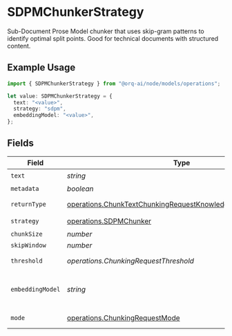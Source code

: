 # SDPMChunkerStrategy

Sub-Document Prose Model chunker that uses skip-gram patterns to identify optimal split points. Good for technical documents with structured content.

## Example Usage

```typescript
import { SDPMChunkerStrategy } from "@orq-ai/node/models/operations";

let value: SDPMChunkerStrategy = {
  text: "<value>",
  strategy: "sdpm",
  embeddingModel: "<value>",
};
```

## Fields

| Field                                                                                                                                          | Type                                                                                                                                           | Required                                                                                                                                       | Description                                                                                                                                    |
| ---------------------------------------------------------------------------------------------------------------------------------------------- | ---------------------------------------------------------------------------------------------------------------------------------------------- | ---------------------------------------------------------------------------------------------------------------------------------------------- | ---------------------------------------------------------------------------------------------------------------------------------------------- |
| `text`                                                                                                                                         | *string*                                                                                                                                       | :heavy_check_mark:                                                                                                                             | The text content to be chunked                                                                                                                 |
| `metadata`                                                                                                                                     | *boolean*                                                                                                                                      | :heavy_minus_sign:                                                                                                                             | Whether to include metadata for each chunk                                                                                                     |
| `returnType`                                                                                                                                   | [operations.ChunkTextChunkingRequestKnowledgeRequestReturnType](../../models/operations/chunktextchunkingrequestknowledgerequestreturntype.md) | :heavy_minus_sign:                                                                                                                             | Return format: chunks (with metadata) or texts (plain strings)                                                                                 |
| `strategy`                                                                                                                                     | [operations.SDPMChunker](../../models/operations/sdpmchunker.md)                                                                               | :heavy_check_mark:                                                                                                                             | N/A                                                                                                                                            |
| `chunkSize`                                                                                                                                    | *number*                                                                                                                                       | :heavy_minus_sign:                                                                                                                             | Maximum tokens per chunk                                                                                                                       |
| `skipWindow`                                                                                                                                   | *number*                                                                                                                                       | :heavy_minus_sign:                                                                                                                             | Window size for skip-gram patterns                                                                                                             |
| `threshold`                                                                                                                                    | *operations.ChunkingRequestThreshold*                                                                                                          | :heavy_minus_sign:                                                                                                                             | Similarity threshold for grouping (0-1) or "auto" for automatic detection                                                                      |
| `embeddingModel`                                                                                                                               | *string*                                                                                                                                       | :heavy_check_mark:                                                                                                                             | Embedding model to use for semantic similarity. (Available embedding models)[https://docs.orq.ai/docs/proxy#embedding-models]                  |
| `mode`                                                                                                                                         | [operations.ChunkingRequestMode](../../models/operations/chunkingrequestmode.md)                                                               | :heavy_minus_sign:                                                                                                                             | Chunking mode: window-based or sentence-based similarity                                                                                       |